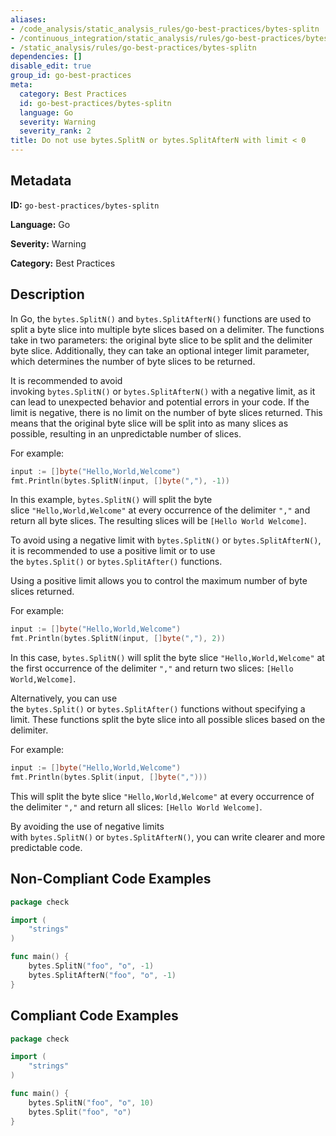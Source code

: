 ```yaml
---
aliases:
- /code_analysis/static_analysis_rules/go-best-practices/bytes-splitn
- /continuous_integration/static_analysis/rules/go-best-practices/bytes-splitn
- /static_analysis/rules/go-best-practices/bytes-splitn
dependencies: []
disable_edit: true
group_id: go-best-practices
meta:
  category: Best Practices
  id: go-best-practices/bytes-splitn
  language: Go
  severity: Warning
  severity_rank: 2
title: Do not use bytes.SplitN or bytes.SplitAfterN with limit < 0
---
```

<!--  SOURCED FROM https://github.com/DataDog/datadog-static-analyzer-rule-docs -->


## Metadata
**ID:** `go-best-practices/bytes-splitn`

**Language:** Go

**Severity:** Warning

**Category:** Best Practices

## Description
In Go, the `bytes.SplitN()` and `bytes.SplitAfterN()` functions are used to split a byte slice into multiple byte slices based on a delimiter. The functions take in two parameters: the original byte slice to be split and the delimiter byte slice. Additionally, they can take an optional integer limit parameter, which determines the number of byte slices to be returned.

It is recommended to avoid invoking `bytes.SplitN()` or `bytes.SplitAfterN()` with a negative limit, as it can lead to unexpected behavior and potential errors in your code. If the limit is negative, there is no limit on the number of byte slices returned. This means that the original byte slice will be split into as many slices as possible, resulting in an unpredictable number of slices.

For example:

```go
input := []byte("Hello,World,Welcome")
fmt.Println(bytes.SplitN(input, []byte(","), -1))
```

In this example, `bytes.SplitN()` will split the byte slice `"Hello,World,Welcome"` at every occurrence of the delimiter `","` and return all byte slices. The resulting slices will be `[Hello World Welcome]`.

To avoid using a negative limit with `bytes.SplitN()` or `bytes.SplitAfterN()`, it is recommended to use a positive limit or to use the `bytes.Split()` or `bytes.SplitAfter()` functions.

Using a positive limit allows you to control the maximum number of byte slices returned. 
	
For example:

```go
input := []byte("Hello,World,Welcome")
fmt.Println(bytes.SplitN(input, []byte(","), 2))
```

In this case, `bytes.SplitN()` will split the byte slice `"Hello,World,Welcome"` at the first occurrence of the delimiter `","` and return two slices: `[Hello World,Welcome]`.

Alternatively, you can use the `bytes.Split()` or `bytes.SplitAfter()` functions without specifying a limit. These functions split the byte slice into all possible slices based on the delimiter. 
	
For example:

```go
input := []byte("Hello,World,Welcome")
fmt.Println(bytes.Split(input, []byte(",")))
```

This will split the byte slice `"Hello,World,Welcome"` at every occurrence of the delimiter `","` and return all slices: `[Hello World Welcome]`.

By avoiding the use of negative limits with `bytes.SplitN()` or `bytes.SplitAfterN()`, you can write clearer and more predictable code.


## Non-Compliant Code Examples
```go
package check

import (
    "strings"
)

func main() {
    bytes.SplitN("foo", "o", -1)
    bytes.SplitAfterN("foo", "o", -1)
}
```

## Compliant Code Examples
```go
package check

import (
    "strings"
)

func main() {
    bytes.SplitN("foo", "o", 10)
    bytes.Split("foo", "o")
}
```
